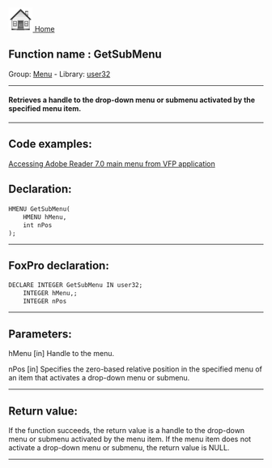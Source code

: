 [<img src="../../images/home.png"> Home ](https://github.com/VFPX/Win32API)  

## Function name : GetSubMenu
Group: [Menu](../../functions_group.md#Menu)  -  Library: [user32](../../Libraries.md#user32)  
***  


#### Retrieves a handle to the drop-down menu or submenu activated by the specified menu item.
***  


## Code examples:
[Accessing Adobe Reader 7.0 main menu from VFP application](../../samples/sample_495.md)  

## Declaration:
```foxpro  
HMENU GetSubMenu(
	HMENU hMenu,
	int nPos
);  
```  
***  


## FoxPro declaration:
```foxpro  
DECLARE INTEGER GetSubMenu IN user32;
	INTEGER hMenu,;
	INTEGER nPos  
```  
***  


## Parameters:
hMenu
[in] Handle to the menu. 

nPos
[in] Specifies the zero-based relative position in the specified menu of an item that activates a drop-down menu or submenu.   
***  


## Return value:
If the function succeeds, the return value is a handle to the drop-down menu or submenu activated by the menu item. If the menu item does not activate a drop-down menu or submenu, the return value is NULL.   
***  

